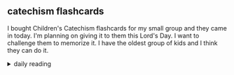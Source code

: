 ## catechism flashcards

I bought Children's Catechism flashcards for my small group and they came in today. I'm planning on giving it to them this Lord's Day. I want to challenge them to memorize it. I have the oldest group of kids and I think they can do it.

<details markdown="1">
<summary>daily reading</summary>

| {{ page.date | date: "%B %-d, %Y" }} |
| :-------------: |
| [Ex. 20; Luke 23; Job 38; 2 Cor. 8]({% link _Bible/Bible-year-2.md %}) |
| [BC 22]({% link _bc/bc-month-1.md %}) |
| [The Chalcedonian Definition](https://thewestminsterstandard.org/the-chalcedonian-creed/) |

</details>